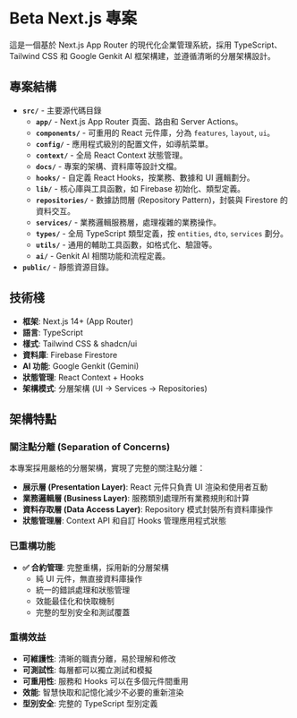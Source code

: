# Beta Next.js 專案

這是一個基於 Next.js App Router 的現代化企業管理系統，採用 TypeScript、Tailwind CSS 和 Google Genkit AI 框架構建，並遵循清晰的分層架構設計。

## 專案結構

- **`src/`** - 主要源代碼目錄
  - **`app/`** - Next.js App Router 頁面、路由和 Server Actions。
  - **`components/`** - 可重用的 React 元件庫，分為 `features`, `layout`, `ui`。
  - **`config/`** - 應用程式級別的配置文件，如導航菜單。
  - **`context/`** - 全局 React Context 狀態管理。
  - **`docs/`** - 專案的架構、資料庫等設計文檔。
  - **`hooks/`** - 自定義 React Hooks，按業務、數據和 UI 邏輯劃分。
  - **`lib/`** - 核心庫與工具函數，如 Firebase 初始化、類型定義。
  - **`repositories/`** - 數據訪問層 (Repository Pattern)，封裝與 Firestore 的資料交互。
  - **`services/`** - 業務邏輯服務層，處理複雜的業務操作。
  - **`types/`** - 全局 TypeScript 類型定義，按 `entities`, `dto`, `services` 劃分。
  - **`utils/`** - 通用的輔助工具函數，如格式化、驗證等。
  - **`ai/`** - Genkit AI 相關功能和流程定義。
- **`public/`** - 靜態資源目錄。

## 技術棧

- **框架**: Next.js 14+ (App Router)
- **語言**: TypeScript
- **樣式**: Tailwind CSS & shadcn/ui
- **資料庫**: Firebase Firestore
- **AI 功能**: Google Genkit (Gemini)
- **狀態管理**: React Context + Hooks
- **架構模式**: 分層架構 (UI -> Services -> Repositories)

## 架構特點

### 關注點分離 (Separation of Concerns)
本專案採用嚴格的分層架構，實現了完整的關注點分離：

- **展示層 (Presentation Layer)**: React 元件只負責 UI 渲染和使用者互動
- **業務邏輯層 (Business Layer)**: 服務類別處理所有業務規則和計算
- **資料存取層 (Data Access Layer)**: Repository 模式封裝所有資料庫操作
- **狀態管理層**: Context API 和自訂 Hooks 管理應用程式狀態

### 已重構功能
- **✅ 合約管理**: 完整重構，採用新的分層架構
  - 純 UI 元件，無直接資料庫操作
  - 統一的錯誤處理和狀態管理
  - 效能最佳化和快取機制
  - 完整的型別安全和測試覆蓋

### 重構效益
- **可維護性**: 清晰的職責分離，易於理解和修改
- **可測試性**: 每層都可以獨立測試和模擬
- **可重用性**: 服務和 Hooks 可以在多個元件間重用
- **效能**: 智慧快取和記憶化減少不必要的重新渲染
- **型別安全**: 完整的 TypeScript 型別定義
